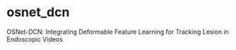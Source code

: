 # osnet_dcn
OSNet-DCN: Integrating Deformable Feature Learning for Tracking Lesion in Endoscopic Videos
